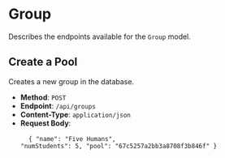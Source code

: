 # Group

Describes the endpoints available for the `Group` model.

## Create a Pool

Creates a new group in the database.

- **Method**: <code>POST</code>
- **Endpoint**: <code>/api/groups</code>
- **Content-Type**: <code>application/json</code>
- **Request Body**: <pre> <code> {
  "name": "Five Humans",
  "numStudents": 5,
  "pool": "67c5257a2bb3a8708f3b846f"
} </code> </pre>
